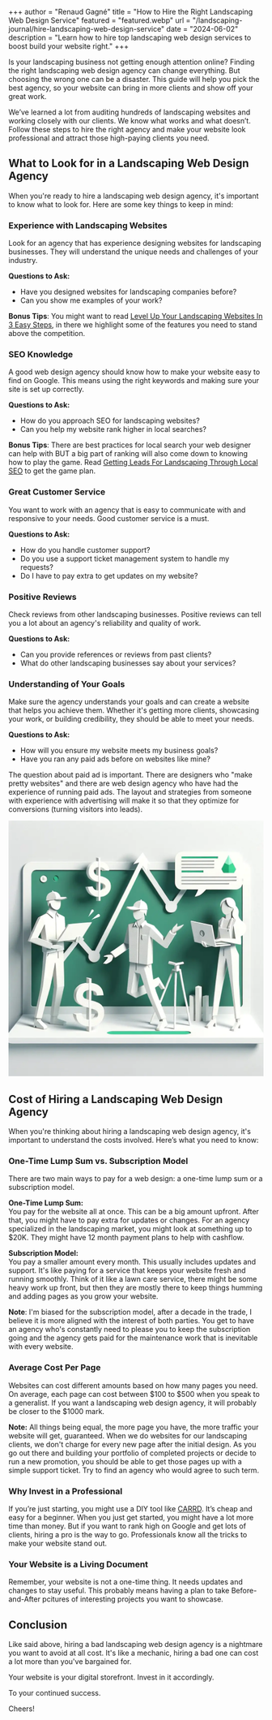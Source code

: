 +++
author = "Renaud Gagné"
title = "How to Hire the Right Landscaping Web Design Service"
featured = "featured.webp"
url = "/landscaping-journal/hire-landscaping-web-design-service"
date = "2024-06-02"
description = "Learn how to hire top landscaping web design services to boost build your website right."
+++

Is your landscaping business not getting enough attention online? Finding the right landscaping web design agency can change everything. But choosing the wrong one can be a disaster. This guide will help you pick the best agency, so your website can bring in more clients and show off your great work.

We’ve learned a lot from auditing hundreds of landscaping websites and working closely with our clients. We know what works and what doesn’t. Follow these steps to hire the right agency and make your website look professional and attract those high-paying clients you need.

## What to Look for in a Landscaping Web Design Agency

When you're ready to hire a landscaping web design agency, it's important to know what to look for. Here are some key things to keep in mind:

### Experience with Landscaping Websites
Look for an agency that has experience designing websites for landscaping businesses. They will understand the unique needs and challenges of your industry.

**Questions to Ask:**
- Have you designed websites for landscaping companies before?
- Can you show me examples of your work?

**Bonus Tips**: You might want to read [Level Up Your Landscaping Websites In 3 Easy Steps](/landscaping-journal/level-up-landscaping-website), in there we highlight some of the features you need to stand above the competition.

### SEO Knowledge
A good web design agency should know how to make your website easy to find on Google. This means using the right keywords and making sure your site is set up correctly.

**Questions to Ask:**
- How do you approach SEO for landscaping websites?
- Can you help my website rank higher in local searches?

**Bonus Tips**: There are best practices for local search your web designer can help with BUT a big part of ranking will also come down to knowing how to play the game. Read [Getting Leads For Landscaping Through Local SEO](/landscaping-journal/local-landscaping-seo/) to get the game plan.

### Great Customer Service
You want to work with an agency that is easy to communicate with and responsive to your needs. Good customer service is a must.

**Questions to Ask:**
- How do you handle customer support?
- Do you use a support ticket management system to handle my requests?
- Do I have to pay extra to get updates on my website?

### Positive Reviews
Check reviews from other landscaping businesses. Positive reviews can tell you a lot about an agency's reliability and quality of work.

**Questions to Ask:**
- Can you provide references or reviews from past clients?
- What do other landscaping businesses say about your services?

### Understanding of Your Goals
Make sure the agency understands your goals and can create a website that helps you achieve them. Whether it's getting more clients, showcasing your work, or building credibility, they should be able to meet your needs.

**Questions to Ask:**
- How will you ensure my website meets my business goals?
- Have you ran any paid ads before on websites like mine?

The question about paid ad is important. There are designers who "make pretty websites" and there are web design agency who have had the experience of running paid ads. The layout and strategies from someone with experience with advertising will make it so that they optimize for conversions (turning visitors into leads). 

![Papercraft image of the cost of hiring a landscaping web design agency](cost.webp "Cost of Hiring a Landscaping Web Design Agencys")

## Cost of Hiring a Landscaping Web Design Agency

When you're thinking about hiring a landscaping web design agency, it's important to understand the costs involved. Here’s what you need to know:

### One-Time Lump Sum vs. Subscription Model
There are two main ways to pay for a web design: a one-time lump sum or a subscription model.

**One-Time Lump Sum:**  
You pay for the website all at once. This can be a big amount upfront. After that, you might have to pay extra for updates or changes. For an agency specialized in the landscaping market, you might look at something up to $20K. They might have 12 month payment plans to help with cashflow.

**Subscription Model:**  
You pay a smaller amount every month. This usually includes updates and support. It's like paying for a service that keeps your website fresh and running smoothly. Think of it like a lawn care service, there might be some heavy work up front, but then they are mostly there to keep things humming and adding pages as you grow your website.

**Note**: I'm biased for the subscription model, after a decade in the trade, I believe it is more aligned with the interest of both parties. You get to have an agency who's constantly need to please you to keep the subscription going and the agency gets paid for the maintenance work that is inevitable with every website.

### Average Cost Per Page
Websites can cost different amounts based on how many pages you need. On average, each page can cost between $100 to $500 when you speak to a generalist. If you want a landscaping web design agency, it will probably be closer to the $1000 mark. 

**Note:** All things being equal, the more page you have, the more traffic your website will get, guaranteed. When we do websites for our landscaping clients, we don't charge for every new page after the initial design. As you go out there and building your portfolio of completed projects or decide to run a new promotion, you should be able to get those pages up with a simple support ticket. Try to find an agency who would agree to such term.

### Why Invest in a Professional
If you’re just starting, you might use a DIY tool like [CARRD](https://carrd.co/). It’s cheap and easy for a beginner. When you just get started, you might have a lot more time than money. But if you want to rank high on Google and get lots of clients, hiring a pro is the way to go. Professionals know all the tricks to make your website stand out.

### Your Website is a Living Document
Remember, your website is not a one-time thing. It needs updates and changes to stay useful. This probably means having a plan to take Before-and-After pcitures of interesting projects you want to showcase. 

## Conclusion
Like said above, hiring a bad landscaping web design agency is a nightmare you want to avoid at all cost. It's like a mechanic, hiring a bad one can cost a lot more than you've bargained for. 

Your website is your digital storefront. Invest in it accordingly. 

To your continued success.

Cheers!

